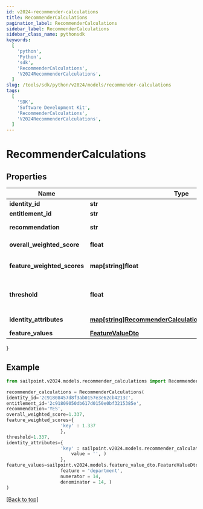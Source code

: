 ```yaml
---
id: v2024-recommender-calculations
title: RecommenderCalculations
pagination_label: RecommenderCalculations
sidebar_label: RecommenderCalculations
sidebar_class_name: pythonsdk
keywords:
  [
    'python',
    'Python',
    'sdk',
    'RecommenderCalculations',
    'V2024RecommenderCalculations',
  ]
slug: /tools/sdk/python/v2024/models/recommender-calculations
tags:
  [
    'SDK',
    'Software Development Kit',
    'RecommenderCalculations',
    'V2024RecommenderCalculations',
  ]
---
```


# RecommenderCalculations

## Properties

| Name | Type | Description | Notes |
| --- | --- | --- | --- |
| **identity_id** | **str** | The ID of the identity | [optional] |
| **entitlement_id** | **str** | The entitlement ID | [optional] |
| **recommendation** | **str** | The actual recommendation | [optional] |
| **overall_weighted_score** | **float** | The overall weighted score | [optional] |
| **feature_weighted_scores** | **map[string]float** | The weighted score of each individual feature | [optional] |
| **threshold** | **float** | The configured value against which the overallWeightedScore is compared | [optional] |
| **identity_attributes** | [**map[string]RecommenderCalculationsIdentityAttributesValue**](recommender-calculations-identity-attributes-value) | The values for your configured features | [optional] |
| **feature_values** | [**FeatureValueDto**](feature-value-dto) |  | [optional] |

}

## Example

```python
from sailpoint.v2024.models.recommender_calculations import RecommenderCalculations

recommender_calculations = RecommenderCalculations(
identity_id='2c91808457d8f3ab0157e3e62cb4213c',
entitlement_id='2c91809050db617d0150e0bf3215385e',
recommendation='YES',
overall_weighted_score=1.337,
feature_weighted_scores={
                    'key' : 1.337
                    },
threshold=1.337,
identity_attributes={
                    'key' : sailpoint.v2024.models.recommender_calculations_identity_attributes_value.RecommenderCalculations_identityAttributes_value(
                        value = '', )
                    },
feature_values=sailpoint.v2024.models.feature_value_dto.FeatureValueDto(
                    feature = 'department',
                    numerator = 14,
                    denominator = 14, )
)

```

[[Back to top]](#)
